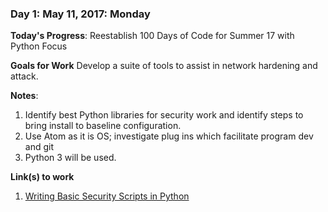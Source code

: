 ### Day 1: May 11, 2017: Monday

**Today's Progress**: Reestablish 100 Days of Code for Summer 17 with Python Focus

**Goals for Work** Develop a suite of tools to assist in network hardening and attack.

**Notes**:
1. Identify best Python libraries for security work and identify steps to bring install to baseline configuration.
2. Use Atom as it is OS; investigate plug ins which facilitate program dev and git
3. Python 3 will be used.

**Link(s) to work**
1. [Writing Basic Security Scripts in Python](http://www.binary-zone.com/course/HTID/Python4Infosec.pdf)

